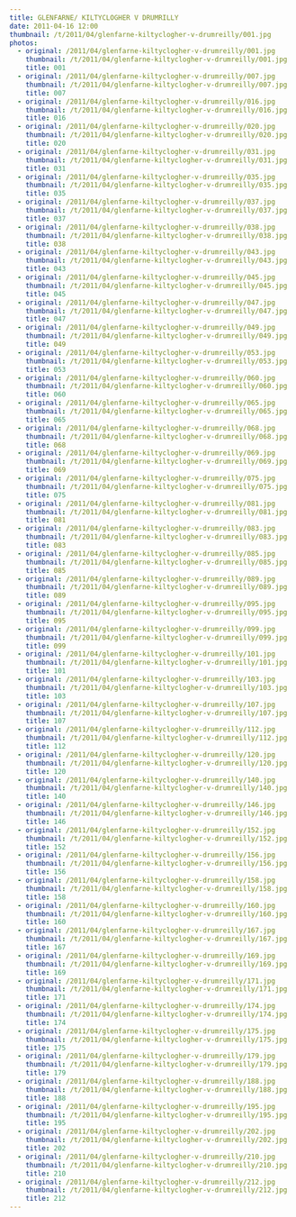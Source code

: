 ```yaml
---
title: GLENFARNE/ KILTYCLOGHER V DRUMRILLY
date: 2011-04-16 12:00
thumbnail: /t/2011/04/glenfarne-kiltyclogher-v-drumreilly/001.jpg
photos:
  - original: /2011/04/glenfarne-kiltyclogher-v-drumreilly/001.jpg
    thumbnail: /t/2011/04/glenfarne-kiltyclogher-v-drumreilly/001.jpg
    title: 001
  - original: /2011/04/glenfarne-kiltyclogher-v-drumreilly/007.jpg
    thumbnail: /t/2011/04/glenfarne-kiltyclogher-v-drumreilly/007.jpg
    title: 007
  - original: /2011/04/glenfarne-kiltyclogher-v-drumreilly/016.jpg
    thumbnail: /t/2011/04/glenfarne-kiltyclogher-v-drumreilly/016.jpg
    title: 016
  - original: /2011/04/glenfarne-kiltyclogher-v-drumreilly/020.jpg
    thumbnail: /t/2011/04/glenfarne-kiltyclogher-v-drumreilly/020.jpg
    title: 020
  - original: /2011/04/glenfarne-kiltyclogher-v-drumreilly/031.jpg
    thumbnail: /t/2011/04/glenfarne-kiltyclogher-v-drumreilly/031.jpg
    title: 031
  - original: /2011/04/glenfarne-kiltyclogher-v-drumreilly/035.jpg
    thumbnail: /t/2011/04/glenfarne-kiltyclogher-v-drumreilly/035.jpg
    title: 035
  - original: /2011/04/glenfarne-kiltyclogher-v-drumreilly/037.jpg
    thumbnail: /t/2011/04/glenfarne-kiltyclogher-v-drumreilly/037.jpg
    title: 037
  - original: /2011/04/glenfarne-kiltyclogher-v-drumreilly/038.jpg
    thumbnail: /t/2011/04/glenfarne-kiltyclogher-v-drumreilly/038.jpg
    title: 038
  - original: /2011/04/glenfarne-kiltyclogher-v-drumreilly/043.jpg
    thumbnail: /t/2011/04/glenfarne-kiltyclogher-v-drumreilly/043.jpg
    title: 043
  - original: /2011/04/glenfarne-kiltyclogher-v-drumreilly/045.jpg
    thumbnail: /t/2011/04/glenfarne-kiltyclogher-v-drumreilly/045.jpg
    title: 045
  - original: /2011/04/glenfarne-kiltyclogher-v-drumreilly/047.jpg
    thumbnail: /t/2011/04/glenfarne-kiltyclogher-v-drumreilly/047.jpg
    title: 047
  - original: /2011/04/glenfarne-kiltyclogher-v-drumreilly/049.jpg
    thumbnail: /t/2011/04/glenfarne-kiltyclogher-v-drumreilly/049.jpg
    title: 049
  - original: /2011/04/glenfarne-kiltyclogher-v-drumreilly/053.jpg
    thumbnail: /t/2011/04/glenfarne-kiltyclogher-v-drumreilly/053.jpg
    title: 053
  - original: /2011/04/glenfarne-kiltyclogher-v-drumreilly/060.jpg
    thumbnail: /t/2011/04/glenfarne-kiltyclogher-v-drumreilly/060.jpg
    title: 060
  - original: /2011/04/glenfarne-kiltyclogher-v-drumreilly/065.jpg
    thumbnail: /t/2011/04/glenfarne-kiltyclogher-v-drumreilly/065.jpg
    title: 065
  - original: /2011/04/glenfarne-kiltyclogher-v-drumreilly/068.jpg
    thumbnail: /t/2011/04/glenfarne-kiltyclogher-v-drumreilly/068.jpg
    title: 068
  - original: /2011/04/glenfarne-kiltyclogher-v-drumreilly/069.jpg
    thumbnail: /t/2011/04/glenfarne-kiltyclogher-v-drumreilly/069.jpg
    title: 069
  - original: /2011/04/glenfarne-kiltyclogher-v-drumreilly/075.jpg
    thumbnail: /t/2011/04/glenfarne-kiltyclogher-v-drumreilly/075.jpg
    title: 075
  - original: /2011/04/glenfarne-kiltyclogher-v-drumreilly/081.jpg
    thumbnail: /t/2011/04/glenfarne-kiltyclogher-v-drumreilly/081.jpg
    title: 081
  - original: /2011/04/glenfarne-kiltyclogher-v-drumreilly/083.jpg
    thumbnail: /t/2011/04/glenfarne-kiltyclogher-v-drumreilly/083.jpg
    title: 083
  - original: /2011/04/glenfarne-kiltyclogher-v-drumreilly/085.jpg
    thumbnail: /t/2011/04/glenfarne-kiltyclogher-v-drumreilly/085.jpg
    title: 085
  - original: /2011/04/glenfarne-kiltyclogher-v-drumreilly/089.jpg
    thumbnail: /t/2011/04/glenfarne-kiltyclogher-v-drumreilly/089.jpg
    title: 089
  - original: /2011/04/glenfarne-kiltyclogher-v-drumreilly/095.jpg
    thumbnail: /t/2011/04/glenfarne-kiltyclogher-v-drumreilly/095.jpg
    title: 095
  - original: /2011/04/glenfarne-kiltyclogher-v-drumreilly/099.jpg
    thumbnail: /t/2011/04/glenfarne-kiltyclogher-v-drumreilly/099.jpg
    title: 099
  - original: /2011/04/glenfarne-kiltyclogher-v-drumreilly/101.jpg
    thumbnail: /t/2011/04/glenfarne-kiltyclogher-v-drumreilly/101.jpg
    title: 101
  - original: /2011/04/glenfarne-kiltyclogher-v-drumreilly/103.jpg
    thumbnail: /t/2011/04/glenfarne-kiltyclogher-v-drumreilly/103.jpg
    title: 103
  - original: /2011/04/glenfarne-kiltyclogher-v-drumreilly/107.jpg
    thumbnail: /t/2011/04/glenfarne-kiltyclogher-v-drumreilly/107.jpg
    title: 107
  - original: /2011/04/glenfarne-kiltyclogher-v-drumreilly/112.jpg
    thumbnail: /t/2011/04/glenfarne-kiltyclogher-v-drumreilly/112.jpg
    title: 112
  - original: /2011/04/glenfarne-kiltyclogher-v-drumreilly/120.jpg
    thumbnail: /t/2011/04/glenfarne-kiltyclogher-v-drumreilly/120.jpg
    title: 120
  - original: /2011/04/glenfarne-kiltyclogher-v-drumreilly/140.jpg
    thumbnail: /t/2011/04/glenfarne-kiltyclogher-v-drumreilly/140.jpg
    title: 140
  - original: /2011/04/glenfarne-kiltyclogher-v-drumreilly/146.jpg
    thumbnail: /t/2011/04/glenfarne-kiltyclogher-v-drumreilly/146.jpg
    title: 146
  - original: /2011/04/glenfarne-kiltyclogher-v-drumreilly/152.jpg
    thumbnail: /t/2011/04/glenfarne-kiltyclogher-v-drumreilly/152.jpg
    title: 152
  - original: /2011/04/glenfarne-kiltyclogher-v-drumreilly/156.jpg
    thumbnail: /t/2011/04/glenfarne-kiltyclogher-v-drumreilly/156.jpg
    title: 156
  - original: /2011/04/glenfarne-kiltyclogher-v-drumreilly/158.jpg
    thumbnail: /t/2011/04/glenfarne-kiltyclogher-v-drumreilly/158.jpg
    title: 158
  - original: /2011/04/glenfarne-kiltyclogher-v-drumreilly/160.jpg
    thumbnail: /t/2011/04/glenfarne-kiltyclogher-v-drumreilly/160.jpg
    title: 160
  - original: /2011/04/glenfarne-kiltyclogher-v-drumreilly/167.jpg
    thumbnail: /t/2011/04/glenfarne-kiltyclogher-v-drumreilly/167.jpg
    title: 167
  - original: /2011/04/glenfarne-kiltyclogher-v-drumreilly/169.jpg
    thumbnail: /t/2011/04/glenfarne-kiltyclogher-v-drumreilly/169.jpg
    title: 169
  - original: /2011/04/glenfarne-kiltyclogher-v-drumreilly/171.jpg
    thumbnail: /t/2011/04/glenfarne-kiltyclogher-v-drumreilly/171.jpg
    title: 171
  - original: /2011/04/glenfarne-kiltyclogher-v-drumreilly/174.jpg
    thumbnail: /t/2011/04/glenfarne-kiltyclogher-v-drumreilly/174.jpg
    title: 174
  - original: /2011/04/glenfarne-kiltyclogher-v-drumreilly/175.jpg
    thumbnail: /t/2011/04/glenfarne-kiltyclogher-v-drumreilly/175.jpg
    title: 175
  - original: /2011/04/glenfarne-kiltyclogher-v-drumreilly/179.jpg
    thumbnail: /t/2011/04/glenfarne-kiltyclogher-v-drumreilly/179.jpg
    title: 179
  - original: /2011/04/glenfarne-kiltyclogher-v-drumreilly/188.jpg
    thumbnail: /t/2011/04/glenfarne-kiltyclogher-v-drumreilly/188.jpg
    title: 188
  - original: /2011/04/glenfarne-kiltyclogher-v-drumreilly/195.jpg
    thumbnail: /t/2011/04/glenfarne-kiltyclogher-v-drumreilly/195.jpg
    title: 195
  - original: /2011/04/glenfarne-kiltyclogher-v-drumreilly/202.jpg
    thumbnail: /t/2011/04/glenfarne-kiltyclogher-v-drumreilly/202.jpg
    title: 202
  - original: /2011/04/glenfarne-kiltyclogher-v-drumreilly/210.jpg
    thumbnail: /t/2011/04/glenfarne-kiltyclogher-v-drumreilly/210.jpg
    title: 210
  - original: /2011/04/glenfarne-kiltyclogher-v-drumreilly/212.jpg
    thumbnail: /t/2011/04/glenfarne-kiltyclogher-v-drumreilly/212.jpg
    title: 212
---
```

